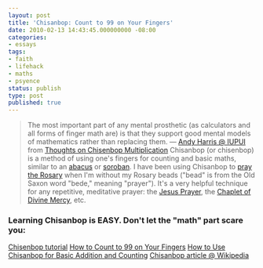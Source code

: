 ```yaml
---
layout: post
title: 'Chisanbop: Count to 99 on Your Fingers'
date: 2010-02-13 14:43:45.000000000 -08:00
categories:
- essays
tags:
- faith
- lifehack
- maths
- psyence
status: publish
type: post
published: true
---
```

> The most important part of any mental prosthetic (as calculators and all forms of finger math are) is that they support good mental models of mathematics rather than replacing them. &mdash; [Andy Harris @ IUPUI](http://www.cs.iupui.edu/~aharris/) from [Thoughts on Chisenbop Multiplication](http://www.cs.iupui.edu/~aharris/chis/mult.html)
Chisanbop (or chisenbop) is a method of using one's fingers for counting and basic maths, similar to an [abacus](http://en.wikipedia.org/wiki/Abacus) or [soroban](http://en.wikipedia.org/wiki/Soroban).
I have been using Chisanbop to [pray the Rosary](http://www.rosaryarmy.com/?page_id=50) when I'm without my Rosary beads ("bead" is from the Old Saxon word "bede," meaning "prayer"). It's a very helpful technique for any repetitive, meditative prayer: the [Jesus Prayer](http://www.jesusprayer.org/), the [Chaplet of Divine Mercy](http://www.praydivinemercy.com/), etc.
### Learning Chisanbop is EASY. Don't let the "math" part scare you:
[Chisenbop tutorial](http://www.cs.iupui.edu/~aharris/chis/chis.html)
[How to Count to 99 on Your Fingers](http://www.wikihow.com/Count-to-99-on-Your-Fingers)
[How to Use Chisanbop for Basic Addition and Counting](http://www.ehow.com/how_4861020_finger-math-basic-addition-counting.html)
[Chisanbop article @ Wikipedia](http://en.wikipedia.org/wiki/Chisanbop)
